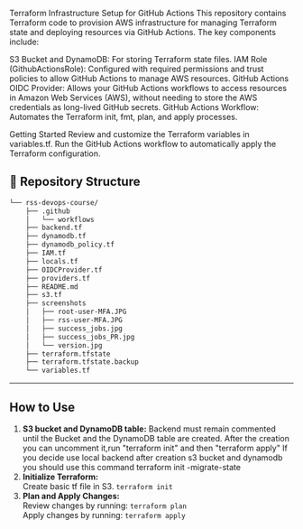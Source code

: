 Terraform Infrastructure Setup for GitHub Actions
This repository contains Terraform code to provision AWS infrastructure for managing Terraform state and deploying resources via GitHub Actions. The key components include:

S3 Bucket and DynamoDB: For storing Terraform state files.
IAM Role (GithubActionsRole): Configured with required permissions and trust policies to allow GitHub Actions to manage AWS resources.
GitHub Actions OIDC Provider: Allows your GitHub Actions workflows to access resources in Amazon Web Services (AWS), without needing to store the AWS credentials as long-lived GitHub secrets.
GitHub Actions Workflow: Automates the Terraform init, fmt, plan, and apply processes.

Getting Started
Review and customize the Terraform variables in variables.tf.
Run the GitHub Actions workflow to automatically apply the Terraform configuration.

## 📂 Repository Structure

```sh
└── rss-devops-course/
    ├── .github
    │   └── workflows
    ├── backend.tf
    ├── dynamodb.tf
    ├── dynamodb_policy.tf
    ├── IAM.tf
    ├── locals.tf
    ├── OIDCProvider.tf
    ├── providers.tf
    ├── README.md
    ├── s3.tf
    ├── screenshots
    │   ├── root-user-MFA.JPG
    │   ├── rss-user-MFA.JPG
    │   ├── success_jobs.jpg
    │   ├── success_jobs_PR.jpg
    │   └── version.jpg
    ├── terraform.tfstate
    ├── terraform.tfstate.backup
    └── variables.tf
```

---

## How to Use

1. **S3 bucket and DynamoDB table:**
  Backend must remain commented until the Bucket and the DynamoDB table are created.  After the creation you can uncomment it,run "terraform init" and then "terraform apply" 
 If you decide use local backend after creation s3 bucket and dynamodb  you should use this command  terraform init -migrate-state
2. **Initialize Terraform:**  
   Create basic tf file in S3.
   ```terraform init```
3. **Plan and Apply Changes:**  
   Review changes by running:
   ```terraform plan```  
   Apply changes by running:
   ```terraform apply```
